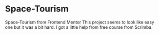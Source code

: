 # Space-Tourism
Space-Tourism from Frontend Mentor
This project seems to look like easy one but it was a bit hard. I got a little help from free course from Scrimba.
